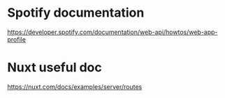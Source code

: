 # Spotify documentation

https://developer.spotify.com/documentation/web-api/howtos/web-app-profile

# Nuxt useful doc

https://nuxt.com/docs/examples/server/routes